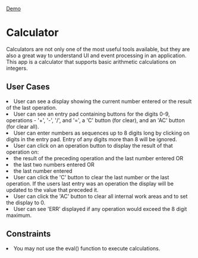 <a href="">Demo</a>

<h1>Calculator</h1>
<p>Calculators are not only one of the most useful tools available, but they are also a great way to understand UI and event processing in an application. This app is a calculator that supports basic arithmetic calculations on integers.</p>
<h2>User Cases</h2>
<li>User can see a display showing the current number entered or the result of the last operation.</li>
<li>User can see an entry pad containing buttons for the digits 0-9, operations - '+', '-', '/', and '=', a 'C' button (for clear), and an 'AC' button (for clear all).</li>
<li>User can enter numbers as sequences up to 8 digits long by clicking on digits in the entry pad. Entry of any digits more than 8 will be ignored.</li>
<li>User can click on an operation button to display the result of that operation on:
<li>the result of the preceding operation and the last number entered OR</li>
<li>the last two numbers entered OR</li>
<li>the last number entered</li></li>
<li>User can click the 'C' button to clear the last number or the last operation. If the users last entry was an operation the display will be updated to the value that preceded it.</li>
<li>User can click the 'AC' button to clear all internal work areas and to set the display to 0.</li>
<li>User can see 'ERR' displayed if any operation would exceed the 8 digit maximum.</li>
<h2>Constraints</h2>
<li>You may not use the eval() function to execute calculations.</li>

